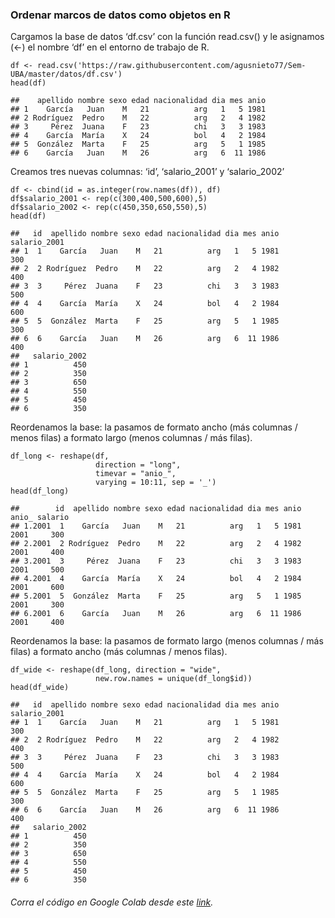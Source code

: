 ### Ordenar marcos de datos como objetos en R

Cargamos la base de datos ‘df.csv’ con la función read.csv() y le
asignamos (&lt;-) el nombre ‘df’ en el entorno de trabajo de R.

    df <- read.csv('https://raw.githubusercontent.com/agusnieto77/Sem-UBA/master/datos/df.csv')
    head(df)

    ##    apellido nombre sexo edad nacionalidad dia mes anio
    ## 1    García   Juan    M   21          arg   1   5 1981
    ## 2 Rodríguez  Pedro    M   22          arg   2   4 1982
    ## 3     Pérez  Juana    F   23          chi   3   3 1983
    ## 4    García  María    X   24          bol   4   2 1984
    ## 5  González  Marta    F   25          arg   5   1 1985
    ## 6    García   Juan    M   26          arg   6  11 1986

Creamos tres nuevas columnas: ‘id’, ‘salario\_2001’ y ‘salario\_2002’

    df <- cbind(id = as.integer(row.names(df)), df)
    df$salario_2001 <- rep(c(300,400,500,600),5)
    df$salario_2002 <- rep(c(450,350,650,550),5)
    head(df)

    ##   id  apellido nombre sexo edad nacionalidad dia mes anio salario_2001
    ## 1  1    García   Juan    M   21          arg   1   5 1981          300
    ## 2  2 Rodríguez  Pedro    M   22          arg   2   4 1982          400
    ## 3  3     Pérez  Juana    F   23          chi   3   3 1983          500
    ## 4  4    García  María    X   24          bol   4   2 1984          600
    ## 5  5  González  Marta    F   25          arg   5   1 1985          300
    ## 6  6    García   Juan    M   26          arg   6  11 1986          400
    ##   salario_2002
    ## 1          450
    ## 2          350
    ## 3          650
    ## 4          550
    ## 5          450
    ## 6          350

Reordenamos la base: la pasamos de formato ancho (más columnas / menos
filas) a formato largo (menos columnas / más filas).

    df_long <- reshape(df, 
                       direction = "long",
                       timevar = "anio_",
                       varying = 10:11, sep = '_')
    head(df_long)

    ##        id  apellido nombre sexo edad nacionalidad dia mes anio anio_ salario
    ## 1.2001  1    García   Juan    M   21          arg   1   5 1981  2001     300
    ## 2.2001  2 Rodríguez  Pedro    M   22          arg   2   4 1982  2001     400
    ## 3.2001  3     Pérez  Juana    F   23          chi   3   3 1983  2001     500
    ## 4.2001  4    García  María    X   24          bol   4   2 1984  2001     600
    ## 5.2001  5  González  Marta    F   25          arg   5   1 1985  2001     300
    ## 6.2001  6    García   Juan    M   26          arg   6  11 1986  2001     400

Reordenamos la base: la pasamos de formato largo (menos columnas / más
filas) a formato ancho (más columnas / menos filas).

    df_wide <- reshape(df_long, direction = "wide",
                       new.row.names = unique(df_long$id))
    head(df_wide)

    ##   id  apellido nombre sexo edad nacionalidad dia mes anio salario_2001
    ## 1  1    García   Juan    M   21          arg   1   5 1981          300
    ## 2  2 Rodríguez  Pedro    M   22          arg   2   4 1982          400
    ## 3  3     Pérez  Juana    F   23          chi   3   3 1983          500
    ## 4  4    García  María    X   24          bol   4   2 1984          600
    ## 5  5  González  Marta    F   25          arg   5   1 1985          300
    ## 6  6    García   Juan    M   26          arg   6  11 1986          400
    ##   salario_2002
    ## 1          450
    ## 2          350
    ## 3          650
    ## 4          550
    ## 5          450
    ## 6          350

###### Corra el código en Google Colab desde este [link](https://colab.research.google.com/drive/1EhHNQqhUYQlFqiDiO4b9LuZwgKsS4Zte?usp=sharing "Google Colab").
